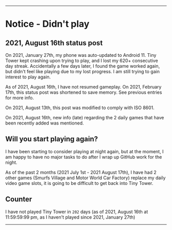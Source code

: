 
***

# Notice - Didn't play

## 2021, August 16th status post

On 2021, January 27th, my phone was auto-updated to Android 11. Tiny Tower kept crashing upon trying to play, and I lost my 620+ consecutive day streak. Accidentally a few days later, I found the game worked again, but didn't feel like playing due to my lost progress. I am still trying to gain interest to play again.

As of 2021, August 16th, I have not resumed gameplay. On 2021, February 17th, this status post was shortened to save memory. See previous entries for more info.

On 2021, August 13th, this post was modified to comply with ISO 8601.

On 2021, August 16th, new info (late) regarding the 2 daily games that have been recently added was mentioned.

## Will you start playing again?

I have been starting to consider playing at night again, but at the moment, I am happy to have no major tasks to do after I wrap up GitHub work for the night.

As of the past 2 months (2021 July 1st - 2021 August 17th), I have had 2 other games (Smurfs Village and Motor World Car Factory) replace my daily video game slots, it is going to be difficult to get back into Tiny Tower.

## Counter

I have not played Tiny Tower in `202` days (as of 2021, August 16th at 11:59:59:99 pm, as I haven't played since 2021, January 27th)

***
